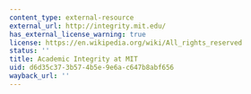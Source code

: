 ```yaml
---
content_type: external-resource
external_url: http://integrity.mit.edu/
has_external_license_warning: true
license: https://en.wikipedia.org/wiki/All_rights_reserved
status: ''
title: Academic Integrity at MIT
uid: d6d35c37-3b57-4b5e-9e6a-c647b8abf656
wayback_url: ''
---
```

